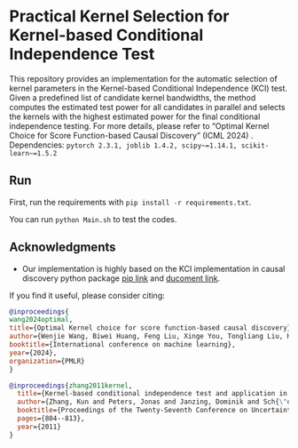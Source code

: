 # Practical Kernel Selection for Kernel-based Conditional Independence Test

This repository provides an implementation for the automatic selection of kernel parameters in the Kernel-based Conditional Independence (KCI) test.
Given a predefined list of candidate kernel bandwidths, the method computes the estimated test power for all candidates in parallel and selects the kernels with the highest estimated power for the final conditional independence testing.
For more details, please refer to “Optimal Kernel Choice for Score Function-based Causal Discovery” (ICML 2024)
.
Dependencies: `pytorch 2.3.1, joblib 1.4.2, scipy~=1.14.1, scikit-learn~=1.5.2`


## Run
First, run the requirements with `pip install -r requirements.txt`.

You can run `python Main.sh` to test the codes. 

## Acknowledgments
- Our implementation is highly based on the KCI implementation in causal discovery python package [pip link](https://github.com/py-why/causal-learn) and [ducoment link](https://causal-learn.readthedocs.io/en/latest/).

If you find it useful, please consider citing: 
```bibtex
@inproceedings{
wang2024optimal,
title={Optimal Kernel choice for score function-based causal discovery},
author={Wenjie Wang, Biwei Huang, Feng Liu, Xinge You, Tongliang Liu, Kun Zhang, Mingming Gong},
booktitle={International conference on machine learning},
year={2024},
organization={PMLR}
}
```

```bibtex
@inproceedings{zhang2011kernel,
  title={Kernel-based conditional independence test and application in causal discovery},
  author={Zhang, Kun and Peters, Jonas and Janzing, Dominik and Sch{\"o}lkopf, Bernhard},
  booktitle={Proceedings of the Twenty-Seventh Conference on Uncertainty in Artificial Intelligence},
  pages={804--813},
  year={2011}
}
```
